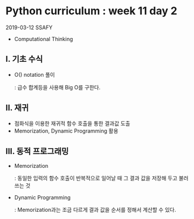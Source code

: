 # Python curriculum : week 11 day 2

2019-03-12 SSAFY 

* Computational Thinking




## I. 기초 수식

* O() notation 풀이

  : 급수 합계등을 사용해 Big O를 구한다.



## II. 재귀

* 점화식을 이용한 재귀적 함수 호출을 통한 결과값 도출
* Memorization, Dynamic Programming 활용



## III. 동적 프로그래밍

* Memorization

  : 동일한 입력의 함수 호출이 반복적으로 일어날 때 그 결과 값을 저장해 두고 불러 쓰는 것

* Dynamic Programming

  : Memorization과는 조금 다르게 결과 값을 순서를 정해서 계산할 수 있다.

